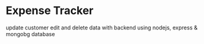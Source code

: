 # Expense Tracker 
 update customer edit and delete data with backend using nodejs, express & mongobg database 

